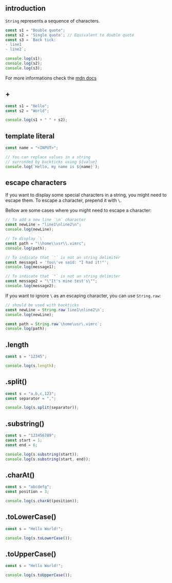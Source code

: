 ## introduction

`String` represents a sequence of characters.

```javascript
const s1 = "Double quote";
const s2 = 'Single quote'; // Equivalent to double quote
const s3 = `Back tick:
- line1
- line2`;

console.log(s1);
console.log(s2);
console.log(s3);
```

For more informations check the [mdn docs](https://developer.mozilla.org/en-US/docs/Web/JavaScript/Reference/Global_Objects/String)

## +

```javascript
const s1 = "Hello";
const s2 = "World";

console.log(s1 + " " + s2);
```

## template literal

```javascript
const name = "<INPUT>";

// You can replace values in a string
// surronded by backticks using ${value}
console.log(`Hello, my name is ${name}`);
```

## escape characters

If you want to display some special characters in a string, you might need to escape them. To escape a character, prepend it with `\`.

Bellow are some cases where you might need to escape a character:

```javascript
// To add a new line `\n` character
const newLine = "line1\nline2\n";
console.log(newLine);

// To display `\`
const path = "\\home\\usr\\.vimrc";
console.log(path);

// To indicate that `'` is not an string delimiter
const message1 = 'You\'ve said: "I had it!"';
console.log(message1);

// To indicate that `"` is not an string delimiter
const message2 = "\"It's mine test's\"";
console.log(message2);
```

If you want to ignore `\` as an escaping character, you can use `String.raw`:

```javascript
// should be used with backticks
const newLine = String.raw`line1\nline2\n`;
console.log(newLine);

const path = String.raw`\home\usr\.vimrc`;
console.log(path);
```

## .length

```javascript
const s = "12345";

console.log(s.length);
```

## .split()

```javascript
const s = "a,b,c,123";
const separator = ",";

console.log(s.split(separator));
```

## .substring()

```javascript
const s = "123456789";
const start = 1;
const end = 6;

console.log(s.substring(start));
console.log(s.substring(start, end));
```

## .charAt()

```javascript
const s = "abcdefg";
const position = 3;

console.log(s.charAt(position));
```

## .toLowerCase()

```javascript
const s = "Hello World!";

console.log(s.toLowerCase());
```

## .toUpperCase()

```javascript
const s = "Hello World!";

console.log(s.toUpperCase());
```
